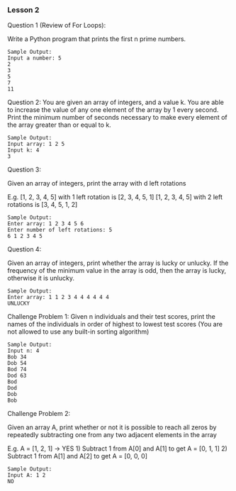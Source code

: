 ### Lesson 2
Question 1 (Review of For Loops):

Write a Python program that prints the first n prime numbers.
```
Sample Output:
Input a number: 5
2
3
5
7
11
```
Question 2:
You are given an array of integers, and a value k. You are able to
increase the value of any one element of the array by 1 every second.
Print the minimum number of seconds necessary to make every element of
the array greater than or equal to k.
```
Sample Output:
Input array: 1 2 5
Input k: 4
3
```
Question 3:

Given an array of integers, print the array with d left rotations

E.g. [1, 2, 3, 4, 5] with 1 left rotation is [2, 3, 4, 5, 1]
     [1, 2, 3, 4, 5] with 2 left rotations is [3, 4, 5, 1, 2]
```
Sample Output:
Enter array: 1 2 3 4 5 6
Enter number of left rotations: 5
6 1 2 3 4 5
```
Question 4:

Given an array of integers, print whether the array is lucky or unlucky.
If the frequency of the minimum value in the array is odd, then the array is lucky,
otherwise it is unlucky.
```
Sample Output:
Enter array: 1 1 2 3 4 4 4 4 4 4
UNLUCKY
```
Challenge Problem 1:
Given n individuals and their test scores, print the names of the individuals in order of
highest to lowest test scores (You are not allowed to use any built-in sorting algorithm)
```
Sample Output:
Input n: 4
Bob 34
Dob 54
Bod 74
Dod 63
Bod
Dod
Dob
Bob
```
Challenge Problem 2:

Given an array A, print whether or not it is possible to reach all zeros by repeatedly
subtracting one from any two adjacent elements in the array

E.g. A = [1, 2, 1] -> YES
	1) Subtract 1 from A[0] and A[1] to get A = [0, 1, 1]
	2) Subtract 1 from A[1] and A[2] to get A = [0, 0, 0]
```
Sample Output:
Input A: 1 2
NO
```
